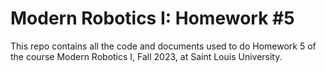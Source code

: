 # Modern Robotics I: Homework #5
This repo contains all the code and documents used to do Homework 5 of the course Modern Robotics I, Fall 2023, at Saint Louis University. 
